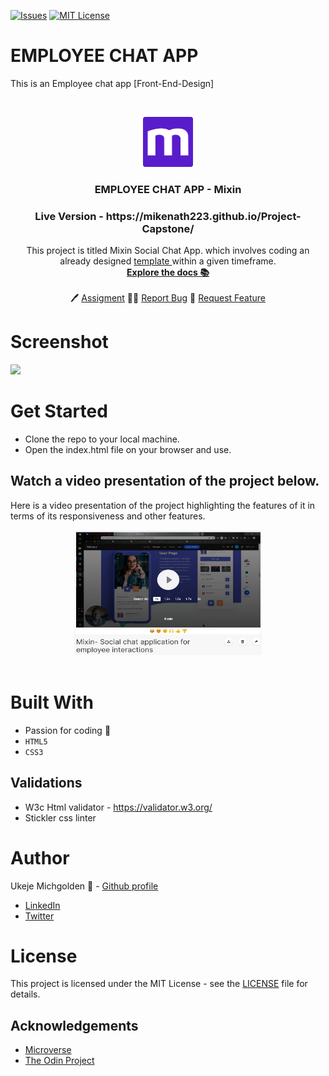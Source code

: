 [![Issues][issues-shield]][issues-url]
[![MIT License][license-shield]][license-url]

# EMPLOYEE CHAT APP

 This is an Employee chat app [Front-End-Design]

<br />
<p align="center">
  <a href="https://www.microverse.org/">
    <img src="docs/microverse.png" alt="Logo" width="80" height="80">
  </a>

  <h3 align="center">
  EMPLOYEE CHAT APP - Mixin
  </h3>

  <h3 align="center">
	 Live Version - https://mikenath223.github.io/Project-Capstone/
  </h3>

  <p align="center">
    This project is titled Mixin Social Chat App. which involves coding an already designed <a href="https://www.behance.net/gallery/70285515/Swipex-This-application-for-dating"> template </a> within a given timeframe.
    <br />
    <a href="https://github.com/mikenath223/Project-Capstone/blob/master/README.md"><strong>Explore the docs 📚</strong></a>
    <br />
    <br />
	  🖊️
    <a href="https://www.behance.net/gallery/70285515/Swipex-This-application-for-dating">Assigment</a>
    🐱‍🚀
    <a href="https://github.com/mikenath223/Project-Capstone/issues">Report Bug</a>
    🙏
    <a href="https://github.com/mikenath223/Project-Capstone/issues">Request Feature</a>
  </p>
</p>

# Screenshot
<img src="https://user-images.githubusercontent.com/33323077/68365608-74a1af80-0131-11ea-8374-c1bfa4736466.png"/>


# Get Started
- Clone the repo to your local machine.
- Open the index.html file on your browser and use.

## Watch a video presentation of the project below.
Here is a video presentation of the project highlighting the features of it in terms of its responsiveness and other features.

<p align="center">
<a href="https://www.loom.com/embed/f0b51e1a79db409f97fcc16986d7936d"><img src="images/mixin.png" alt="mixin" width="300px" height="200px"></a> <br>
  <br/>
</p>


# Built With
  - Passion for coding 💜
  - `HTML5`
  - `CSS3`

## Validations

- W3c Html validator - https://validator.w3.org/
- Stickler css linter

# Author
Ukeje Michgolden :man: - [Github profile](https://github.com/mikenath223)

* [LinkedIn](https://ng.linkedin.com/in/michgolden-ukeje-73b01614b)
* [Twitter](https://twitter.com/Michgolden_Nath)


# License

This project is licensed under the MIT License - see the [LICENSE](https://github.com/mikenath223/Project-Capstone/blob/master/LICENSE) file for details.

<!-- ACKNOWLEDGEMENTS -->
## Acknowledgements
* [Microverse](https://www.microverse.org/)
* [The Odin Project](https://www.theodinproject.com/)

<!-- MARKDOWN LINKS & IMAGES -->
<!-- https://www.markdownguide.org/basic-syntax/#reference-style-links -->
[issues-shield]: https://img.shields.io/github/issues/mikenath223/Project-Capstone
[issues-url]: https://github.com/mikenath223/Project-Capstone/issues
[license-shield]: https://img.shields.io/github/license/mikenath223/Project-Capstone
[license-url]: https://github.com/mikenath223/Project-Capstone/blob/master/LICENSE.txt

